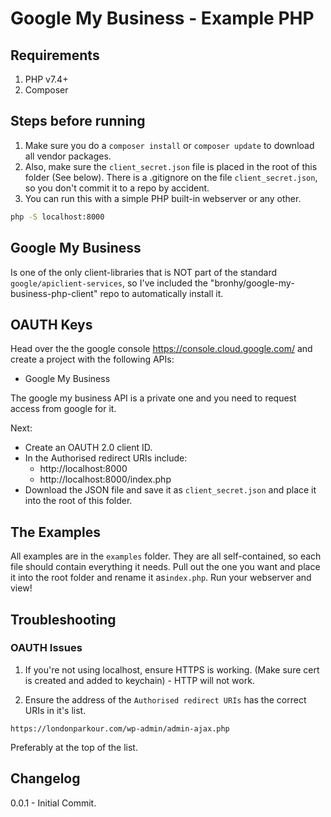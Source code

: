 # Google My Business - Example PHP 

## Requirements

1. PHP v7.4+
2. Composer


## Steps before running

1. Make sure you do a `composer install` or `composer update` to download all vendor packages. 
1. Also, make sure the `client_secret.json` file is placed in the root of this folder (See below). There is a .gitignore on the file `client_secret.json`, so you don't commit it to a repo by accident.
1. You can run this with a simple PHP built-in webserver or any other. 
```bash
php -S localhost:8000
```


## Google My Business

Is one of the only client-libraries that is NOT part of the standard `google/apiclient-services`, so I've included the "bronhy/google-my-business-php-client" repo to automatically install it.

## OAUTH Keys

Head over the the google console https://console.cloud.google.com/ and create a project with the following APIs:

- Google My Business

The google my business API is a private one and you need to request access from google for it.

Next:
- Create an OAUTH 2.0 client ID.
- In the Authorised redirect URIs include:
    - http://localhost:8000
    - http://localhost:8000/index.php
- Download the JSON file and save it as `client_secret.json` and place it into the root of this folder.

## The Examples

All examples are in the `examples` folder. They are all self-contained, so each file should contain everything it needs. Pull out the one you want and place it into the root folder and rename it as`index.php`. Run your webserver and view!

## Troubleshooting

### OAUTH Issues


1. If you're not using localhost, ensure HTTPS is working. (Make sure cert is created and added to keychain) - HTTP will not work.


2. Ensure the address of the `Authorised redirect URIs` has the correct URIs in it's list.
```
https://londonparkour.com/wp-admin/admin-ajax.php
```
Preferably at the top of the list.


## Changelog

0.0.1 - Initial Commit.